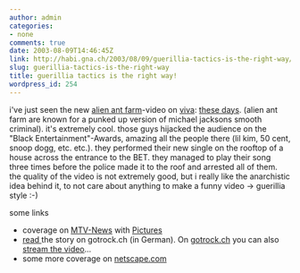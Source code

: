 ```yaml
---
author: admin
categories:
- none
comments: true
date: 2003-08-09T14:46:45Z
link: http://habi.gna.ch/2003/08/09/guerillia-tactics-is-the-right-way/
slug: guerillia-tactics-is-the-right-way
title: guerillia tactics is the right way!
wordpress_id: 254
---
```


i've just seen the new [alien ant farm](http://www.alienantfarm.com/)-video on [viva](http://viva-swizz.ch/): [these days](http://www.lyricsfreak.com/a/alien-ant-farm/6035.html). (alien ant farm are known for a punked up version of michael jacksons smooth criminal).
it's extremely cool. those guys hijacked the audience on the "Black Entertainment"-Awards, amazing all the people there (lil kim, 50 cent, snoop dogg, etc. etc.). they performed their new single on the rooftop of a house across the entrance to the BET. they managed to play their song three times before the police made it to the roof and arrested all of them. 
the quality of the video is not extremely good, but i really like the anarchistic idea behind it, to not care about anything to make a funny video -> guerillia style :-)

some links
- coverage on [MTV-News](http://www.mtv.com/news/articles/1473259/20030625/50_cent.jhtml?headlines=tr) with [Pictures](http://www.mtv.com/news/photos/a/alienant_vid_shoot_03/topflip.jhtml?c=1&pf=/news/photos/a/alienant_vid_shoot_03/)
- [read ](http://www.20min.ch/unterhaltung/got_rock/got_storys/story/3216300) the story on gotrock.ch (in German). On [gotrock.ch](http://www.20min.ch/unterhaltung/got_rock/) you can also [stream the video](http://www.20min.ch/unterhaltung/got_rock/got_video/)...
- some more coverage on [netscape.com](http://channels.netscape.com/ns/wrap/linker.jsp?floc=mu-alt-s1l0&ref=http://demand1.stream.aol.com/ramgen/aol/us/aolmusic/artists/universal/alienantfarm/alienantfarm_thesedays_nb.rm)

